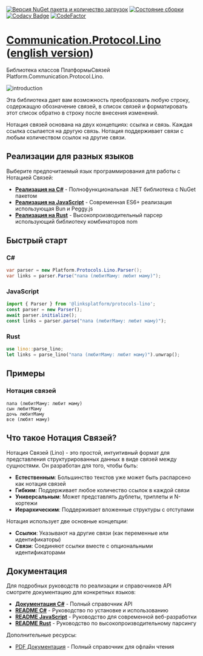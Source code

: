 ﻿[![Версия NuGet пакета и количество загрузок](https://img.shields.io/nuget/v/Platform.Communication.Protocol.Lino?label=nuget&style=flat)](https://www.nuget.org/packages/Platform.Communication.Protocol.Lino)
[![Состояние сборки](https://github.com/linksplatform/Communication.Protocol.Lino/workflows/CD/badge.svg)](https://github.com/linksplatform/Communication.Protocol.Lino/actions?workflow=CD)
[![Codacy Badge](https://api.codacy.com/project/badge/Grade/c25f708dc08b4f7e8d96c671378bb1ad)](https://app.codacy.com/app/drakonard/Communication.Protocol.Lino?utm_source=github.com&utm_medium=referral&utm_content=linksplatform/Communication.Protocol.Lino&utm_campaign=Badge_Grade_Dashboard)
[![CodeFactor](https://www.codefactor.io/repository/github/linksplatform/Communication.Protocol.Lino/badge)](https://www.codefactor.io/repository/github/linksplatform/Communication.Protocol.Lino)

# [Communication.Protocol.Lino](https://github.com/linksplatform/Communication.Protocol.Lino) ([english version](README.md))
Библиотека классов ПлатформыСвязей Platform.Communication.Protocol.Lino.

![introduction](https://github.com/linksplatform/Documentation/raw/master/doc/Examples/json_xml_lino_comparison/b%26w.png "сравнение json, xml и lino")

Эта библиотека дает вам возможность преобразовать любую строку, содержащую обозначение связей, в список связей и форматировать этот список обратно в строку после внесения изменений.

Нотация связей основана на двух концепциях: ссылка и связь. Каждая ссылка ссылается на другую связь. Нотация поддерживает связи с любым количеством ссылок на другие связи.

## Реализации для разных языков

Выберите предпочитаемый язык программирования для работы с Нотацией Связей:

- **[Реализация на C#](csharp/README.ru.md)** - Полнофункциональная .NET библиотека с NuGet пакетом
- **[Реализация на JavaScript](js/README.ru.md)** - Современная ES6+ реализация использующая Bun и Peggy.js  
- **[Реализация на Rust](rust/README.ru.md)** - Высокопроизводительный парсер использующий библиотеку комбинаторов nom

## Быстрый старт

### C#
```csharp
var parser = new Platform.Protocols.Lino.Parser();
var links = parser.Parse("папа (любитМаму: любит маму)");
```

### JavaScript
```javascript
import { Parser } from '@linksplatform/protocols-lino';
const parser = new Parser();
await parser.initialize();
const links = parser.parse("папа (любитМаму: любит маму)");
```

### Rust
```rust
use lino::parse_lino;
let links = parse_lino("папа (любитМаму: любит маму)").unwrap();
```

## Примеры
### Нотация связей
```
папа (любитМаму: любит маму)
сын любитМаму
дочь любитМаму
все (любят маму)
```
## Что такое Нотация Связей?

Нотация Связей (Lino) - это простой, интуитивный формат для представления структурированных данных в виде связей между сущностями. Он разработан для того, чтобы быть:

- **Естественным**: Большинство текстов уже может быть распарсено как нотация связей
- **Гибким**: Поддерживает любое количество ссылок в каждой связи  
- **Универсальным**: Может представлять дублеты, триплеты и N-кортежи
- **Иерархическим**: Поддерживает вложенные структуры с отступами

Нотация использует две основные концепции:
- **Ссылки**: Указывают на другие связи (как переменные или идентификаторы)
- **Связи**: Соединяют ссылки вместе с опциональными идентификаторами

## Документация

Для подробных руководств по реализации и справочников API смотрите документацию для конкретных языков:

- **[Документация C#](https://linksplatform.github.io/Protocols.Lino/csharp/api/Platform.Protocols.Lino.html)** - Полный справочник API
- **[README C#](csharp/README.ru.md)** - Руководство по установке и использованию
- **[README JavaScript](js/README.ru.md)** - Руководство для современной веб-разработки  
- **[README Rust](rust/README.ru.md)** - Руководство по высокопроизводительному парсингу

Дополнительные ресурсы:
- [PDF Документация](https://linksplatform.github.io/Protocols.Lino/csharp/Platform.Protocols.Lino.pdf) - Полный справочник для офлайн чтения
